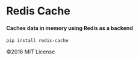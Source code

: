 # Redis Cache
#### Caches data in memory using Redis as a backend

`pip install redis-cache`

©2016 MIT License
